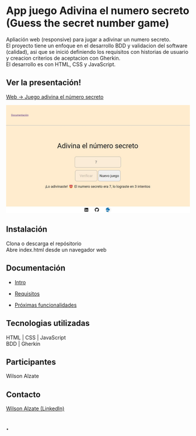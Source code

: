# App juego Adivina el numero secreto (Guess the secret number game)
Apliación web (responsive) para jugar a adivinar un numero secreto.\
El proyecto tiene un enfoque en el desarrollo BDD y validacion del software (calidad), asi que se inició definiendo los requisitos con historias de usuario y creacion criterios de aceptacion con Gherkin.\
El desarrollo es con HTML, CSS y JavaScript.

## Ver la presentación!
[Web -> Juego adivina el número secreto](https://wilalz.github.io/App-juego-Adivina-el-numero-secreto/)
  

<!-- imagen -->
![app](https://github.com/Wilalz/App-juego-Adivina-el-numero-secreto/blob/9751e9483259541db51f653b4fa8b62a6fde2add/Juego_Adivina_el_numero.jpg)

## Instalación
Clona o descarga el repósitorio\
Abre index.html desde un navegador web

## Documentación
- [Intro](https://github.com/Wilalz/App-juego-Adivina-el-numero-secreto/blob/main/docs/intro_documentacion.md)

- [Requisitos](https://github.com/Wilalz/App-juego-Adivina-el-numero-secreto/blob/main/docs/requisitos.md)

- [Próximas funcionalidades](proximas_funcionalidades.md)

## Tecnologias utilizadas
HTML | CSS | JavaScript\
BDD | Gherkin

## Participantes
Wilson Alzate

## Contacto
[Wilson Alzate (LinkedIn)](https://www.linkedin.com/in/wilson-alzate-pineda/)



## .
